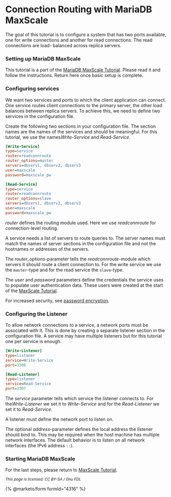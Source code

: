 # Connection Routing with MariaDB MaxScale

The goal of this tutorial is to configure a system that has two ports available, one for
write connections and another for read connections. The read connections are load-
balanced across replica servers.

### Setting up MariaDB MaxScale

This tutorial is a part of the [MariaDB MaxScale Tutorial](../maxscale-archive/archive/mariadb-maxscale-25-01/mariadb-maxscale-25-01-tutorials/mariadb-maxscale-2501-maxscale-2501-setting-up-mariadb-maxscale.md).
Please read it and follow the instructions. Return here once basic setup is complete.

### Configuring services

We want two services and ports to which the client application can connect. One service
routes client connections to the primary server, the other load balances between replica
servers. To achieve this, we need to define two services in the configuration file.

Create the following two sections in your configuration file. The section names are the
names of the services and should be meaningful. For this tutorial, we use the name&#x73;_&#x57;rite-Service_ and _Read-Service_.

```ini
[Write-Service]
type=service
router=readconnroute
router_options=master
servers=dbserv1, dbserv2, dbserv3
user=maxscale
password=maxscale_pw

[Read-Service]
type=service
router=readconnroute
router_options=slave
servers=dbserv1, dbserv2, dbserv3
user=maxscale
password=maxscale_pw
```

_router_ defines the routing module used. Here we use _readconnroute_ for
connection-level routing.

A service needs a list of servers to route queries to. The server names must
match the names of server sections in the configuration file and not the hostnames or
addresses of the servers.

The _router\_options_-parameter tells the _readconnroute_-module which servers it should
route a client connection to. For the write service we use the `master`-type and for the
read service the `slave`-type.

The _user_ and _password_ parameters define the credentials the service uses to populate
user authentication data. These users were created at the start of the [MaxScale Tutorial](../maxscale-archive/archive/mariadb-maxscale-25-01/mariadb-maxscale-25-01-tutorials/mariadb-maxscale-2501-maxscale-2501-setting-up-mariadb-maxscale.md).

For increased security, see [password encryption](../maxscale-archive/archive/mariadb-maxscale-25-01/mariadb-maxscale-25-01-tutorials/mariadb-maxscale-2501-maxscale-2501-encrypting-passwords.md).

### Configuring the Listener

To allow network connections to a service, a network ports must be associated with it.
This is done by creating a separate listener section in the configuration file. A service
may have multiple listeners but for this tutorial one per service is enough.

```ini
[Write-Listener]
type=listener
service=Write-Service
port=3306

[Read-Listener]
type=listener
service=Read-Service
port=3307
```

The _service_ parameter tells which service the listener connects to. For th&#x65;_&#x57;rite-Listener_ we set it to _Write-Service_ and for the _Read-Listener_ we set
it to _Read-Service_.

A listener must define the network port to listen on.

The optional _address_-parameter defines the local address the listener should bind to.
This may be required when the host machine has multiple network interfaces. The
default behavior is to listen on all network interfaces (the IPv6 address `::`).

### Starting MariaDB MaxScale

For the last steps, please return to [MaxScale Tutorial](../maxscale-archive/archive/mariadb-maxscale-25-01/mariadb-maxscale-25-01-tutorials/mariadb-maxscale-2501-maxscale-2501-setting-up-mariadb-maxscale.md).

<sub>_This page is licensed: CC BY-SA / Gnu FDL_</sub>

{% @marketo/form formId="4316" %}
